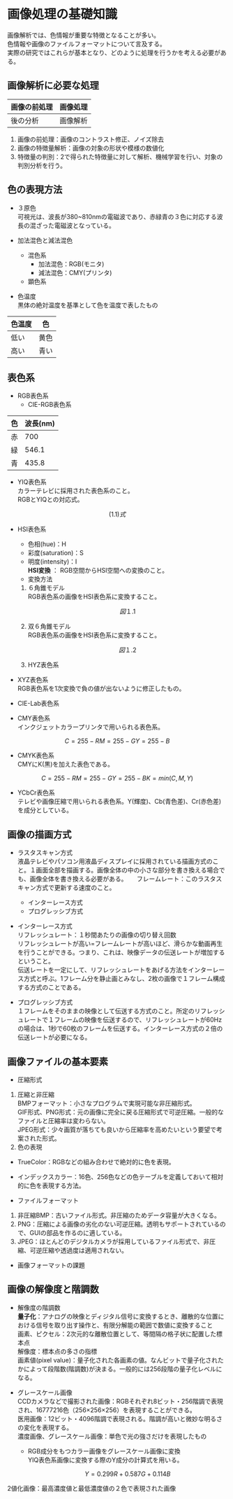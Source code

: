# 画像処理の基礎知識  
画像解析では、色情報が重要な特徴となることが多い。  
色情報や画像のファイルフォーマットについて言及する。  
実際の研究ではこれらが基本となり、どのように処理を行うかを考える必要がある。  

## 画像解析に必要な処理  
| 画像の前処理 | 画像処理  |
| ----------- | ---------    |  
| 後の分析  | 画像解析  |      

1. 画像の前処理：画像のコントラスト修正、ノイズ除去  
2. 画像の特徴量解析：画像の対象の形状や模様の数値化  
3. 特徴量の判別：2で得られた特徴量に対して解析、機械学習を行い、対象の判別分析を行う。  

## 色の表現方法  
* ３原色  
可視光は、波長が380~810nmの電磁波であり、赤緑青の３色に対応する波長の混ざった電磁波となっている。  

* 加法混色と減法混色  
  * 混色系  
    * 加法混色：RGB(モニタ)   
    * 減法混色：CMY(プリンタ)  
  * 顕色系  

* 色温度  
黒体の絶対温度を基準として色を温度で表したもの  

| 色温度 | 色 |  
| --------- | ---------- |   
| 低い | 黄色 |  
| 高い  | 青い  |  

## 表色系  
* RGB表色系  
  *  CIE-RGB表色系  

| 色 | 波長(nm) |  
| --------- | -------- |  
|  赤 | 700  |  
|緑   | 546.1  |  
| 青   | 435.8  |  

* YIQ表色系  
カラーテレビに採用された表色系のこと。  
RGBとYIQとの対応式。  
``` math  
(1.1)式
```  
* HSI表色系  
  * 色相(hue)：H  
  * 彩度(saturation)：S  
  * 明度(intensity)：I  
**HSI変換** ： RGB空間からHSI空間への変換のこと。  
  * 変換方法  
  1. ６角錐モデル  
  RGB表色系の画像をHSI表色系に変換すること。
       ```math  
       図１.1  
       ```  
  2. 双６角錐モデル  
  RGB表色系の画像をHSI表色系に変換すること。
       ```math  
       図１.2    
       ```  
  3. HYZ表色系  
* XYZ表色系  
RGB表色系を1次変換で負の値が出ないように修正したもの。  

* CIE-Lab表色系  

* CMY表色系  
インクジェットカラープリンタで用いられる表色系。  
```math
C=255-R  
M=255-G  
Y=255-B  
```

* CMYK表色系  
CMYにK(黒)を加えた表色である。  
```math
C=255-R  
M=255-G  
Y=255-B  
K=min(C,M,Y)  
```

* YCbCr表色系  
テレビや画像圧縮で用いられる表色系。Y(輝度)、Cb(青色差)、Cr(赤色差)を成分としている。  

## 画像の描画方式  
* ラスタスキャン方式  
液晶テレビやパソコン用液晶ディスプレイに採用されている描画方式のこと。１画面全部を描画する。画像全体の中の小さな部分を書き換える場合でも、画像全体を書き換える必要がある。 　
フレームレート：このラスタスキャン方式で更新する速度のこと。  
  * インターレース方式　　
  * プログレッシブ方式  

* インターレース方式  
リフレッシュレート：１秒間あたりの画像の切り替え回数  
リフレッシュレートが高い=フレームレートが高いほど、滑らかな動画再生を行うことができる。つまり、これは、映像データの伝送レートが増加するということ。  
伝送レートを一定にして、リフレッシュレートをあげる方法をインターレース方式と呼ぶ。1フレーム分を静止画とみなし、2枚の画像で１フレーム構成する方式のことである。  
* プログレッシブ方式  
１フレームをそのままの映像として伝送する方式のこと。所定のリフレッシュレートで１フレームの映像を伝送するので、リフレッシュレートが60Hzの場合は、1秒で60枚のフレームを伝送する。インターレース方式の２倍の伝送レートが必要になる。    

## 画像ファイルの基本要素  
* 圧縮形式  
1. 圧縮と非圧縮  
BMPフォーマット：小さなプログラムで実現可能な非圧縮形式。  
GIF形式、PNG形式：元の画像に完全に戻る圧縮形式で可逆圧縮。一般的なファイルと圧縮率は変わらない。  
JPEG形式：少々画質が落ちても良いから圧縮率を高めたいという要望で考案された形式。  
2. 色の表現  
  * TrueColor：RGBなどの組み合わせで絶対的に色を表現。  
  * インデックスカラー：16色、256色などの色テーブルを定義しておいて相対的に色を表現する方法。  

* ファイルフォーマット  
1. 非圧縮BMP：古いファイル形式。非圧縮のためデータ容量が大きくなる。  
2. PNG：圧縮による画像の劣化のない可逆圧縮。透明もサポートされているので、GUIの部品を作るのに適している。  
3. JPEG：ほとんどのデジタルカメラが採用しているファイル形式で、非圧縮、可逆圧縮や透過度は適用されない。  

* 画像フォーマットの課題  

## 画像の解像度と階調数  
* 解像度の階調数  
**量子化**：アナログの映像とディジタル信号に変換するとき、離散的な位置における信号を取り出す操作と、有限分解能の範囲で数値に変換すること  
画素、ピクセル：2次元的な離散位置として、等間隔の格子状に配置した標本点  
解像度：標本点の多さの指標  
画素値(pixel value)：量子化された各画素の値。なんビットで量子化されたかによって段階数(階調数)が決まる。一般的には256段階の量子化レベルになる。  

* グレースケール画像  
CCDカメラなどで撮影された画像：RGBそれぞれ8ビット・256階調で表現され、16777216色（256×256×256）を表現することができる。  
医用画像：12ビット・4096階調で表現される。階調が高いと微妙な明るさの変化を表現する。  
濃度画像、グレースケール画像：単色で光の強さだけを表現したもの  

  * RGB成分をもつカラー画像をグレースケール画像に変換  
    YIQ表色系画像に変換する際のY成分の計算式を用いる。  
    ```math
    Y=0.299R+0.587G+0.114B  
    ```
2値化画像：最高濃度値と最低濃度値の２色で表現された画像  
